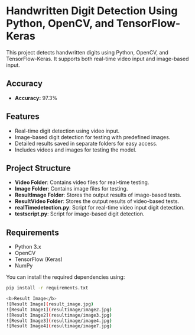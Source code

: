 # Handwritten Digit Detection Using Python, OpenCV, and TensorFlow-Keras

This project detects handwritten digits using Python, OpenCV, and TensorFlow-Keras. It supports both real-time video input and image-based input.

## Accuracy

- **Accuracy:** 97.3%

## Features

- Real-time digit detection using video input.
- Image-based digit detection for testing with predefined images.
- Detailed results saved in separate folders for easy access.
- Includes videos and images for testing the model.

## Project Structure

- **Video Folder**: Contains video files for real-time testing.
- **Image Folder**: Contains image files for testing.
- **ResultImage Folder**: Stores the output results of image-based tests.
- **ResultVideo Folder**: Stores the output results of video-based tests.
- **realTimedetection.py**: Script for real-time video input digit detection.
- **testscript.py**: Script for image-based digit detection.

## Requirements

- Python 3.x
- OpenCV
- TensorFlow (Keras)
- NumPy

You can install the required dependencies using:

```bash
pip install -r requirements.txt

<b>Result Image</b>
![Result Image](result_image.jpg)
![Result Image1](resultimage/image2.jpg)
![Result Image2](resultimage/image3.jpg)
![Result Image3](resultimage/image4.jpg)
![Result Image4](resultimage/image7.jpg)
